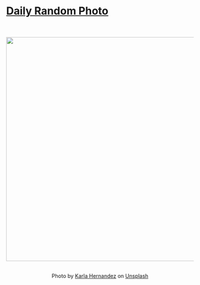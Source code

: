 # [Daily Random Photo](https://www.dailyrandomphoto.com/)

<div align="center">
  <br>
  <br>
  <a href="https://www.dailyrandomphoto.com/p/2024/2024-09-21/"><img src="https://images.unsplash.com/photo-1587093336587-eeca6cb17cf2?crop=entropy&cs=tinysrgb&fit=max&fm=jpg&ixid=M3w3NzUwOHwwfDF8cmFuZG9tfHx8fHx8fHx8MTcyNjg3OTAzNnw&ixlib=rb-4.0.3&q=80&w=1080" width="600px"></a>
  <br>
  <br>
  <p class="has-text-grey">Photo by <a href="https://unsplash.com/@karlahrnndz?utm_source=Daily%20Random%20Photo&amp;utm_medium=referral" target="_blank" rel="noopener noreferrer">Karla Hernandez</a> on <a href="https://unsplash.com/photos/3-x-3-rubiks-cube-LrlyZzX6Sws?utm_source=Daily%20Random%20Photo&amp;utm_medium=referral" target="_blank" rel="noopener noreferrer">Unsplash</a></p>
</div>
